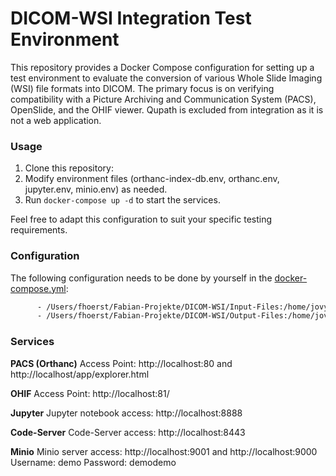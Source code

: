 # DICOM-WSI Integration Test Environment

This repository provides a Docker Compose configuration for setting up a test environment to evaluate the conversion of various Whole Slide Imaging (WSI) file formats into DICOM. The primary focus is on verifying compatibility with a Picture Archiving and Communication System (PACS), OpenSlide, and the OHIF viewer. Qupath is excluded from integration as it is not a web application.

### Usage
1. Clone this repository: 
2. Modify environment files (orthanc-index-db.env, orthanc.env, jupyter.env, minio.env) as needed.
3. Run `docker-compose up -d` to start the services.

Feel free to adapt this configuration to suit your specific testing requirements.

### Configuration

The following configuration needs to be done by yourself in the [docker-compose.yml](docker-compose.yml):
```bash
      - /Users/fhoerst/Fabian-Projekte/DICOM-WSI/Input-Files:/home/jovyan/work/input_files    # TODO: Adapt this path to your files
      - /Users/fhoerst/Fabian-Projekte/DICOM-WSI/Output-Files:/home/jovyan/work/output_files  # TODO: Adapt this path to your files
```

### Services

**PACS (Orthanc)**
Access Point: http://localhost:80 and http://localhost/app/explorer.html

**OHIF**
Access Point: http://localhost:81/

**Jupyter**
Jupyter notebook access: http://localhost:8888

**Code-Server**
Code-Server access: http://localhost:8443

**Minio**
Minio server access: http://localhost:9001 and http://localhost:9000
Username: demo
Password: demodemo
